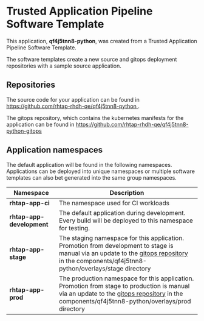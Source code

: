 # Trusted Application Pipeline Software Template

This application, **qf4j5tnn8-python**, was created from a Trusted Application Pipeline Software Template.

The software templates create a new source and gitops deployment repositories with a sample source application. 

## Repositories

The source code for your application can be found in [https://github.com/rhtap-rhdh-qe/qf4j5tnn8-python ](https://github.com/rhtap-rhdh-qe/qf4j5tnn8-python ).
 
The gitops repository, which contains the kubernetes manifests for the application can be found in 
[https://github.com/rhtap-rhdh-qe/qf4j5tnn8-python-gitops ](https://github.com/rhtap-rhdh-qe/qf4j5tnn8-python-gitops ) 

## Application namespaces 

The default application will be found in the following namespaces. Applications can be deployed into unique namespaces or multiple software templates can also bet generated into the same group namespaces.  

|  Namespace   |  Description   |  
| -------- | -------- |
| **rhtap-app-ci** | The namespace used for CI workloads |
| **rhtap-app-development** | The default application during development. Every build will be deployed to this namespace for testing. |
| **rhtap-app-stage** | The staging namespace for this application. Promotion from development to stage is manual via an update to the [gitops repository](https://github.com/rhtap-rhdh-qe/qf4j5tnn8-python-gitops ) in the components/qf4j5tnn8-python/overlays/stage directory |
| **rhtap-app-prod** | The production namespace for this application. Promotion from stage to production is manual via an update to the [gitops repository](https://github.com/rhtap-rhdh-qe/qf4j5tnn8-python-gitops ) in the components/qf4j5tnn8-python/overlays/prod directory |